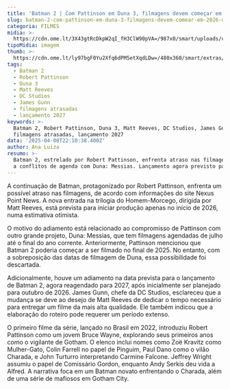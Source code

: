 ```yaml
---
title: 'Batman 2 | Com Pattinson em Duna 3, filmagens devem começar em 2026, diz site'
slug: batman-2-com-pattinson-em-duna-3-filmagens-devem-comear-em-2026-diz-site
categoria: FILMES
midia: >-
  https://cdn.ome.lt/3X43gtRcDkpW2qI_fH3ClW90pVA=/987x0/smart/uploads/conteudo/fotos/Design_sem_nome_-_2025-04-08T182316.172.png
tipoMidia: imagem
thumb: >-
  https://cdn.ome.lt/ly97bgF0Yu2Xfq6dPM5etXqdLDw=/480x360/smart/extras/conteudos/Design_sem_nome_-_2025-04-08T182316.172.png
tags:
  - Batman 2
  - Robert Pattinson
  - Duna 3
  - Matt Reeves
  - DC Studios
  - James Gunn
  - filmagens atrasadas
  - lançamento 2027
keywords: >-
  Batman 2, Robert Pattinson, Duna 3, Matt Reeves, DC Studios, James Gunn,
  filmagens atrasadas, lançamento 2027
data: '2025-04-08T22:10:38.400Z'
author: Ana Luiza
resumo: >-
  Batman 2, estrelado por Robert Pattinson, enfrenta atraso nas filmagens devido
  a conflitos de agenda com Duna: Messias. Lançamento agora previsto para 2027.
---
```


A continuação de Batman, protagonizado por Robert Pattinson, enfrenta um possível atraso nas filmagens, de acordo com informações do site Nexus Point News. A nova entrada na trilogia do Homem-Morcego, dirigida por Matt Reeves, está prevista para iniciar produção apenas no início de 2026, numa estimativa otimista.

O motivo do adiamento está relacionado ao compromisso de Pattinson com outro grande projeto, Duna: Messias, que tem filmagens agendadas de julho até o final do ano corrente. Anteriormente, Pattinson mencionou que Batman 2 poderia começar a ser filmado no final de 2025. No entanto, com a sobreposição das datas de filmagem de Duna, essa possibilidade foi descartada.

Adicionalmente, houve um adiamento na data prevista para o lançamento de Batman 2, agora reagendado para 2027, após inicialmente ser planejado para outubro de 2026. James Gunn, chefe da DC Studios, esclareceu que a mudança se deve ao desejo de Matt Reeves de dedicar o tempo necessário para entregar um filme da mais alta qualidade. Ele também indicou que a elaboração do roteiro pode requerer um período extenso.

O primeiro filme da série, lançado no Brasil em 2022, introduziu Robert Pattinson como um jovem Bruce Wayne, explorando seus primeiros anos como o vigilante de Gotham. O elenco inclui nomes como Zoë Kravitz como Mulher-Gato, Colin Farrell no papel de Pinguim, Paul Dano como o vilão Charada, e John Turturro interpretando Carmine Falcone. Jeffrey Wright assumiu o papel de Comissário Gordon, enquanto Andy Serkis deu vida a Alfred. A narrativa foca em um Batman novato enfrentando o Charada, além de uma série de mafiosos em Gotham City.

